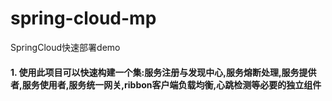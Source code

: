 # spring-cloud-mp
SpringCloud快速部署demo
#### 1. 使用此项目可以快速构建一个集:服务注册与发现中心,服务熔断处理,服务提供者,服务使用者,服务统一网关,ribbon客户端负载均衡,心跳检测等必要的独立组件
